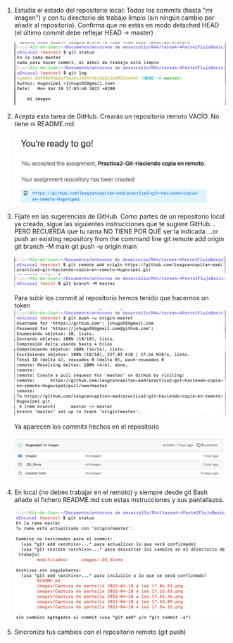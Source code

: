 1. Estudia el estado del repositorio local: Todos los commits (hasta "mi imagen") y con tu directorio de trabajo limpio (sin ningún cambio por añadir al repositorio). Confirma que no estás en modo detached HEAD (el último commit debe reflejar HEAD -> master)
   
   ![Status](images/Captura%20de%20pantalla%202022-04-18%20a%20las%2017.04.52.png)
2. Acepta esta tarea de GitHub. Crearás un repositorio remoto VACÍO. No tiene ni README.md. 
   
   ![AceptarTarea](images/Captura%20de%20pantalla%202022-04-18%20a%20las%2017.15.53.png)
3. Fíjate en las sugerencias de GitHub. Como partes de un repositorio local ya creado, sigue las siguientes instrucciones que te sugiere GitHub... PERO RECUERDA que tu rama NO TIENE POR QUÉ ser la indicada
…or push an existing repository from the command line
git remote add origin 
git branch -M main
git push -u origin main

    ![AddRemote](images/Captura%20de%20pantalla%202022-04-18%20a%20las%2017.51.46.png)
    ![BranchMaster](images/Captura%20de%20pantalla%202022-04-18%20a%20las%2017.53.09.png)
        
    Para subir los commit al repositorio hemos tenido que hacernos un token
    ![Push](images/Captura%20de%20pantalla%202022-04-18%20a%20las%2017.54.16.png)

    Ya aparecen los commits hechos en el repositorio

    ![Commits](images/Captura%20de%20pantalla%202022-04-18%20a%20las%2018.03.21.png)


1. En local (no debes trabajar en el remoto) y siempre desde git Bash añade el fichero README.md con estas instrucciones y sus pantallazos.

    ![GitStatus](images/Captura%20de%20pantalla%202022-04-18%20a%20las%2018.00.16.png)

2. Sincroniza tus cambios con el repositorio remoto (git push)